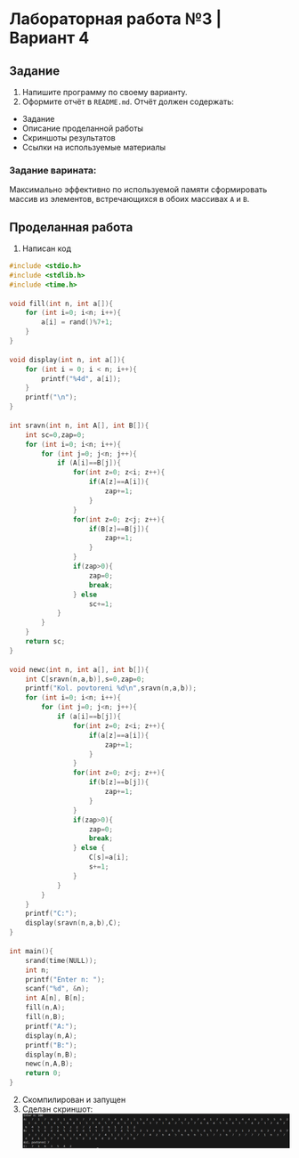 # Лабораторная работа №3 | Вариант 4
## Задание
1. Напишите программу по своему варианту.
2. Оформите отчёт в ``README.md``. Отчёт должен содержать:
- Задание
- Описание проделанной работы
- Скриншоты результатов
- Ссылки на используемые материалы

### Задание варината:
Максимально эффективно по используемой памяти сформировать массив из элементов, встречающихся в обоих массивах ``A`` и ``B``.

## Проделанная работа 
1. Написан код 
```c
#include <stdio.h>
#include <stdlib.h>
#include <time.h>

void fill(int n, int a[]){
    for (int i=0; i<n; i++){
        a[i] = rand()%7+1;   
    }
}

void display(int n, int a[]){
    for (int i = 0; i < n; i++){
        printf("%4d", a[i]);
    }
    printf("\n");
}

int sravn(int n, int A[], int B[]){
    int sc=0,zap=0;
    for (int i=0; i<n; i++){
        for (int j=0; j<n; j++){
            if (A[i]==B[j]){
                for(int z=0; z<i; z++){
                    if(A[z]==A[i]){
                        zap+=1;
                    }
                } 
                for(int z=0; z<j; z++){
                    if(B[z]==B[j]){
                        zap+=1;
                    }
                }     
                if(zap>0){
                    zap=0;
                    break;
                } else 
                    sc+=1; 
            }
        }
    }
    return sc;
}

void newc(int n, int a[], int b[]){
    int C[sravn(n,a,b)],s=0,zap=0;
    printf("Kol. povtoreni %d\n",sravn(n,a,b));
    for (int i=0; i<n; i++){
        for (int j=0; j<n; j++){
            if (a[i]==b[j]){
                for(int z=0; z<i; z++){
                    if(a[z]==a[i]){
                        zap+=1;
                    }
                } 
                for(int z=0; z<j; z++){
                    if(b[z]==b[j]){
                        zap+=1;
                    }
                }     
                if(zap>0){
                    zap=0;
                    break;
                } else {
                    C[s]=a[i]; 
                    s+=1;
                }
            }
        }
    }
    printf("C:");
    display(sravn(n,a,b),C);
}

int main(){
    srand(time(NULL));
    int n;
    printf("Enter n: ");
    scanf("%d", &n);
    int A[n], B[n];
    fill(n,A);
    fill(n,B);
    printf("A:");
    display(n,A);
    printf("B:");
    display(n,B);
    newc(n,A,B);
    return 0;
}
```
2. Скомпилирован и запущен
3. Сделан скриншот:
![result](result.png)


